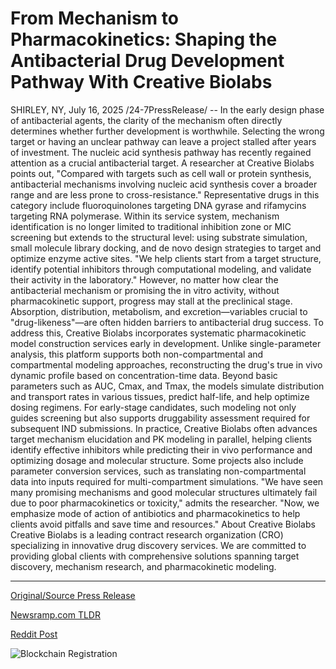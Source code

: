 # From Mechanism to Pharmacokinetics: Shaping the Antibacterial Drug Development Pathway With Creative Biolabs

SHIRLEY, NY, July 16, 2025 /24-7PressRelease/ -- In the early design phase of antibacterial agents, the clarity of the mechanism often directly determines whether further development is worthwhile. Selecting the wrong target or having an unclear pathway can leave a project stalled after years of investment. The nucleic acid synthesis pathway has recently regained attention as a crucial antibacterial target.   A researcher at Creative Biolabs points out, "Compared with targets such as cell wall or protein synthesis, antibacterial mechanisms involving nucleic acid synthesis cover a broader range and are less prone to cross-resistance." Representative drugs in this category include fluoroquinolones targeting DNA gyrase and rifamycins targeting RNA polymerase.  Within its service system, mechanism identification is no longer limited to traditional inhibition zone or MIC screening but extends to the structural level: using substrate simulation, small molecule library docking, and de novo design strategies to target and optimize enzyme active sites. "We help clients start from a target structure, identify potential inhibitors through computational modeling, and validate their activity in the laboratory."  However, no matter how clear the antibacterial mechanism or promising the in vitro activity, without pharmacokinetic support, progress may stall at the preclinical stage. Absorption, distribution, metabolism, and excretion—variables crucial to "drug-likeness"—are often hidden barriers to antibacterial drug success.  To address this, Creative Biolabs incorporates systematic pharmacokinetic model construction services early in development. Unlike single-parameter analysis, this platform supports both non-compartmental and compartmental modeling approaches, reconstructing the drug's true in vivo dynamic profile based on concentration-time data. Beyond basic parameters such as AUC, Cmax, and Tmax, the models simulate distribution and transport rates in various tissues, predict half-life, and help optimize dosing regimens. For early-stage candidates, such modeling not only guides screening but also supports druggability assessment required for subsequent IND submissions.  In practice, Creative Biolabs often advances target mechanism elucidation and PK modeling in parallel, helping clients identify effective inhibitors while predicting their in vivo performance and optimizing dosage and molecular structure. Some projects also include parameter conversion services, such as translating non-compartmental data into inputs required for multi-compartment simulations.  "We have seen many promising mechanisms and good molecular structures ultimately fail due to poor pharmacokinetics or toxicity," admits the researcher. "Now, we emphasize mode of action of antibiotics and pharmacokinetics to help clients avoid pitfalls and save time and resources."  About Creative Biolabs Creative Biolabs is a leading contract research organization (CRO) specializing in innovative drug discovery services. We are committed to providing global clients with comprehensive solutions spanning target discovery, mechanism research, and pharmacokinetic modeling. 

---

[Original/Source Press Release](https://www.24-7pressrelease.com/press-release/524872/from-mechanism-to-pharmacokinetics-shaping-the-antibacterial-drug-development-pathway-with-creative-biolabs)
                    

[Newsramp.com TLDR](https://newsramp.com/curated-news/creative-biolabs-pioneers-advanced-antibacterial-drug-discovery-strategies/2a468d38cdea75b7607bbba1235b2615) 

 



[Reddit Post](https://www.reddit.com/r/newsramp/comments/1m169va/creative_biolabs_pioneers_advanced_antibacterial/) 



![Blockchain Registration](https://cdn.newsramp.app/24-7PressRelease/qrcode/257/16/epicMwll.webp)
